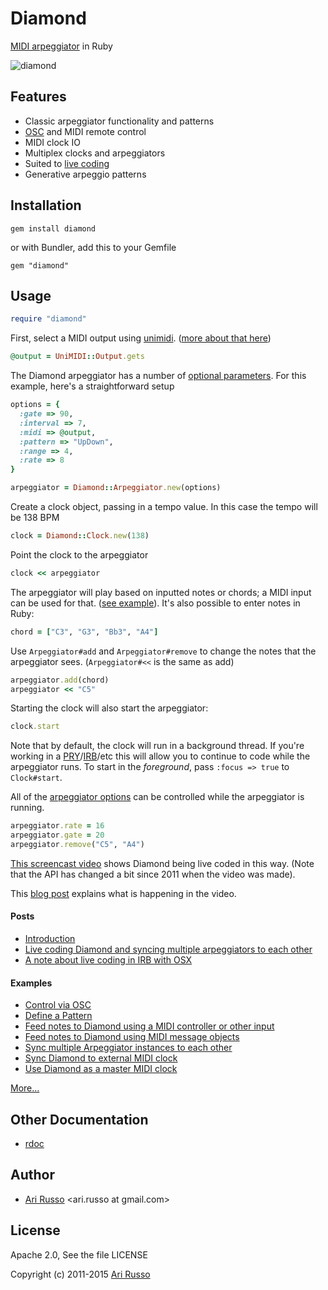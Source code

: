 # Diamond

[MIDI arpeggiator](http://en.wikipedia.org/wiki/Arpeggiator#Arpeggiator) in Ruby

![diamond](http://1.bp.blogspot.com/-at6MuXyeuwY/TgoTFCeQP7I/AAAAAAAAAF4/WbjtunQ4IQc/s320/687474703a2f2f696d616765732e7472656574726f75626c652e6e65742f696d616765732f6469616d6f6e642e6a7067.jpeg)

## Features

* Classic arpeggiator functionality and patterns
* [OSC](http://en.wikipedia.org/wiki/Open_Sound_Control) and MIDI remote control
* MIDI clock IO
* Multiplex clocks and arpeggiators
* Suited to [live coding](http://en.wikipedia.org/wiki/Live_coding)
* Generative arpeggio patterns

## Installation

`gem install diamond`

  or with Bundler, add this to your Gemfile

`gem "diamond"`

## Usage

```ruby
require "diamond"
```

First, select a MIDI output using [unimidi](https://github.com/arirusso/unimidi). ([more about that here](http://tx81z.blogspot.com/2011/10/selecting-midi-device-with-unimidi.html))

```ruby
@output = UniMIDI::Output.gets
```

The Diamond arpeggiator has a number of [optional parameters](http://rubydoc.info/github/arirusso/diamond/master/Diamond/Arpeggiator:initialize).  For this example, here's a straightforward setup

```ruby
options = {
  :gate => 90,
  :interval => 7,
  :midi => @output,
  :pattern => "UpDown",
  :range => 4,
  :rate => 8
}

arpeggiator = Diamond::Arpeggiator.new(options)
```

Create a clock object, passing in a tempo value. In this case the tempo will be 138 BPM

```ruby
clock = Diamond::Clock.new(138)
```

Point the clock to the arpeggiator

```ruby
clock << arpeggiator
```

The arpeggiator will play based on inputted notes or chords; a MIDI input can be used for that. ([see example](http://github.com/arirusso/diamond/blob/master/examples/midi_note_input.rb)). It's also possible to enter notes in Ruby:

```ruby
chord = ["C3", "G3", "Bb3", "A4"]
```

Use `Arpeggiator#add` and `Arpeggiator#remove` to change the notes that the arpeggiator sees. (`Arpeggiator#<<` is the same as add)  

```ruby
arpeggiator.add(chord)
arpeggiator << "C5"
```

Starting the clock will also start the arpeggiator:

```ruby
clock.start
```

Note that by default, the clock will run in a background thread. If you're working in a [PRY](http://pryrepl.org)/[IRB](http://en.wikipedia.org/wiki/Interactive_Ruby_Shell)/etc this will allow you to continue to code while the arpeggiator runs. To start in the *foreground*, pass `:focus => true` to `Clock#start`.

All of the [arpeggiator options](http://rubydoc.info/github/arirusso/diamond/master/Diamond/Arpeggiator:initialize) can be controlled while the arpeggiator is running.

```ruby
arpeggiator.rate = 16
arpeggiator.gate = 20  
arpeggiator.remove("C5", "A4")
```

[This screencast video](http://vimeo.com/25983971) shows Diamond being live coded in this way.  (Note that the API has changed a bit since 2011 when the video was made).

This [blog post](http://tx81z.blogspot.com/2011/07/live-coding-with-diamond.html) explains what is happening in the video.

#### Posts

* [Introduction](http://tx81z.blogspot.com/2011/07/diamond-midi-arpeggiator-in-ruby.html)
* [Live coding Diamond and syncing multiple arpeggiators to each other](http://tx81z.blogspot.com/2011/07/live-coding-with-diamond.html)
* [A note about live coding in IRB with OSX](http://tx81z.blogspot.com/2011/09/note-about-live-coding-in-irb-with-osx.html)

#### Examples

* [Control via OSC](http://github.com/arirusso/diamond/blob/master/examples/osc_control.rb)
* [Define a Pattern](http://github.com/arirusso/diamond/blob/master/examples/define_pattern.rb)
* [Feed notes to Diamond using a MIDI controller or other input](http://github.com/arirusso/diamond/blob/master/examples/midi_note_input.rb)
* [Feed notes to Diamond using MIDI message objects](http://github.com/arirusso/diamond/blob/master/examples/midi_message_objects.rb)
* [Sync multiple Arpeggiator instances to each other](http://github.com/arirusso/diamond/blob/master/examples/sync_multiple_arps.rb)
* [Sync Diamond to external MIDI clock](http://github.com/arirusso/diamond/blob/master/examples/midi_clock_sync.rb)
* [Use Diamond as a master MIDI clock](http://github.com/arirusso/diamond/blob/master/examples/midi_clock_output.rb)

[More...](http://github.com/arirusso/diamond/blob/master/examples)

## Other Documentation

* [rdoc](http://rubydoc.info/github/arirusso/diamond)

## Author

* [Ari Russo](http://github.com/arirusso) <ari.russo at gmail.com>

## License

Apache 2.0, See the file LICENSE

Copyright (c) 2011-2015 [Ari Russo](http://arirusso.com)
